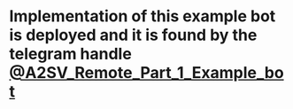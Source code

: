 # Implementation of this example bot is deployed and it is found by the telegram handle [@A2SV_Remote_Part_1_Example_bot](https://t.me/A2SV_Remote_Part_1_Example_bot)